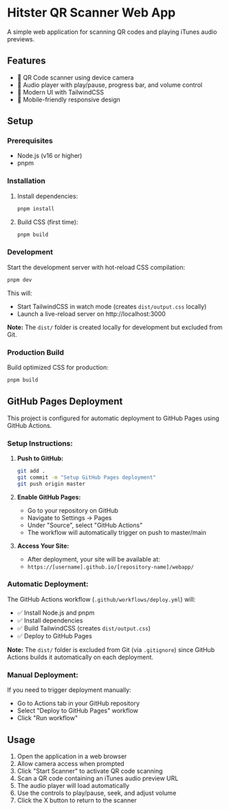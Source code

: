 # Hitster QR Scanner Web App

A simple web application for scanning QR codes and playing iTunes audio previews.

## Features

- 📱 QR Code scanner using device camera
- 🎵 Audio player with play/pause, progress bar, and volume control
- 🎨 Modern UI with TailwindCSS
- 📱 Mobile-friendly responsive design

## Setup

### Prerequisites

- Node.js (v16 or higher)
- pnpm

### Installation

1. Install dependencies:
   ```bash
   pnpm install
   ```

2. Build CSS (first time):
   ```bash
   pnpm build
   ```

### Development

Start the development server with hot-reload CSS compilation:

```bash
pnpm dev
```

This will:
- Start TailwindCSS in watch mode (creates `dist/output.css` locally)
- Launch a live-reload server on http://localhost:3000

**Note:** The `dist/` folder is created locally for development but excluded from Git.

### Production Build

Build optimized CSS for production:

```bash
pnpm build
```

## GitHub Pages Deployment

This project is configured for automatic deployment to GitHub Pages using GitHub Actions.

### Setup Instructions:

1. **Push to GitHub:**
   ```bash
   git add .
   git commit -m "Setup GitHub Pages deployment"
   git push origin master
   ```

2. **Enable GitHub Pages:**
   - Go to your repository on GitHub
   - Navigate to Settings → Pages
   - Under "Source", select "GitHub Actions"
   - The workflow will automatically trigger on push to master/main

3. **Access Your Site:**
   - After deployment, your site will be available at:
   - `https://[username].github.io/[repository-name]/webapp/`

### Automatic Deployment:

The GitHub Actions workflow (`.github/workflows/deploy.yml`) will:
- ✅ Install Node.js and pnpm
- ✅ Install dependencies
- ✅ Build TailwindCSS (creates `dist/output.css`)
- ✅ Deploy to GitHub Pages

**Note:** The `dist/` folder is excluded from Git (via `.gitignore`) since GitHub Actions builds it automatically on each deployment.

### Manual Deployment:

If you need to trigger deployment manually:
- Go to Actions tab in your GitHub repository
- Select "Deploy to GitHub Pages" workflow
- Click "Run workflow"

## Usage

1. Open the application in a web browser
2. Allow camera access when prompted
3. Click "Start Scanner" to activate QR code scanning
4. Scan a QR code containing an iTunes audio preview URL
5. The audio player will load automatically
6. Use the controls to play/pause, seek, and adjust volume
7. Click the X button to return to the scanner
